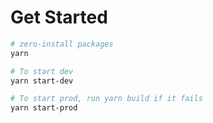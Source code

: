 # Get Started
```sh
# zero-install packages
yarn

# To start dev
yarn start-dev

# To start prod, run yarn build if it fails
yarn start-prod


```
